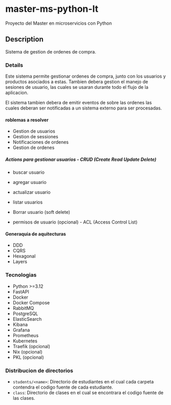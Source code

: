 # master-ms-python-lt

Proyecto del Master en microservicios con Python

## Description

Sistema de gestion de ordenes de compra.

### Details

Este sistema permite gestionar ordenes de compra, junto con los usuarios y productos asociados a estas. Tambien debera
gestion el manejo de sesiones de usuario, las cuales se usaran durante todo el flujo de la aplicacion.

El sistema tambien debera de emitir eventos de sobre las ordenes las cuales deberan ser notificadas a un sistema externo
para ser procesadas.

#### roblemas a resolver

- Gestion de usuarios
- Gestion de sessiones
- Notificaciones de ordenes
- Gestion de ordenes

##### Actions para gestionar usuarios - CRUD (Create Read Update Delete)

- buscar usuario
- agregar usuario
- actualizar usuario
- listar usuarios
- Borrar usuario (soft delete)

- permisos de usuario (opcional) - ACL (Access Control List)

#### Generaquia de aquitecturas
- DDD
- CQRS
- Hexagonal
- Layers


### Tecnologias

- Python >=3.12
- FastAPI
- Docker
- Docker Compose
- RabbitMQ
- PostgreSQL
- ElasticSearch
- Kibana
- Grafana
- Prometheus
- Kubernetes
- Traefik (opcional)
- Nix (opcional)
- PKL (opcional)

### Distribucion de directorios

- `students/<name>`: Directorio de estudiantes en el cual cada carpeta contendra el codigo fuente de cada estudiante.
- `class`: Directorio de clases en el cual se encontrara el codigo fuente de las clases.
